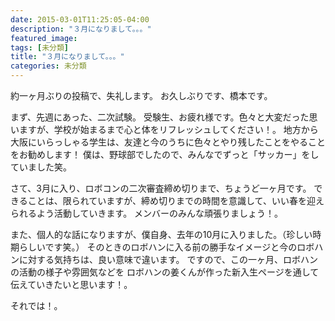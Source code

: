 ```yaml
---
date: 2015-03-01T11:25:05-04:00
description: "３月になりまして。。。"
featured_image: 
tags: [未分類]
title: "３月になりまして。。。"
categories: 未分類
---
```


約一ヶ月ぶりの投稿で、失礼します。
お久しぶりです、橋本です。
 
 
まず、先週にあった、二次試験。
受験生、お疲れ様です。色々と大変だった思いますが、学校が始まるまで心と体をリフレッシュしてください！。
地方から大阪にいらっしゃる学生は、友達と今のうちに色々とやり残したことをやることをお勧めします！
僕は、野球部でしたので、みんなでずっと「サッカー」をしていました笑。
 
 
さて、3月に入り、ロボコンの二次審査締め切りまで、ちょうど一ヶ月です。
できることは、限られていますが、締め切りまでの時間を意識して、いい春を迎えられるよう活動していきます。
メンバーのみんな頑張りましょう！。
 
 
また、個人的な話になりますが、僕自身、去年の10月に入りました。（珍しい時期らしいです笑。）
そのときのロボハンに入る前の勝手なイメージと今のロボハンに対する気持ちは、良い意味で違います。
ですので、この一ヶ月、ロボハンの活動の様子や雰囲気などを
ロボハンの姜くんが作った新入生ページを通して伝えていきたいと思います！。
 
それでは！。
